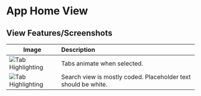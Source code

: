 App Home View
==

View Features/Screenshots
--
| Image               | Description        |
| ------------------- |:-------------------|
|![Tab Highlighting](http://i.imgur.com/xOSvWMV.gif)| Tabs animate when selected.|
|![Tab Highlighting](http://i.imgur.com/NpsYjOd.png)| Search view is mostly coded. Placeholder text should be white.|
